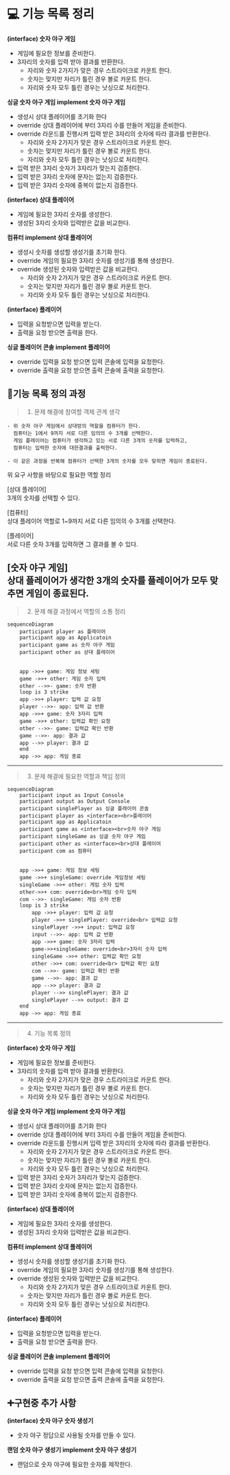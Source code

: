 # 💻 기능 목록 정리
**(interface) 숫자 야구 게임**
- 게임에 필요한 정보를 준비한다.
- 3자리의 숫자를 입력 받아 결과를 반환한다.
    - 자리와 숫자 2가지가 맞은 경우 스트라이크로 카운트 한다.
    - 숫자는 맞지만 자리가 틀린 경우 볼로 카운트 한다.
    - 자리와 숫자 모두 틀린 경우는 낫싱으로 처리한다.

**싱글 숫자 야구 게임 implement 숫자 야구 게임**
- 생성시 상대 플레이어를 초기화 한다
- override 상대 플레이어에 부터 3자리 수를 만들어 게임을 준비한다.
- override 라운드를 진행시켜 입력 받은 3자리의 숫자에 따라 결과를 반환한다.
    - 자리와 숫자 2가지가 맞은 경우 스트라이크로 카운트 한다.
    - 숫자는 맞지만 자리가 틀린 경우 볼로 카운트 한다.
    - 자리와 숫자 모두 틀린 경우는 낫싱으로 처리한다.
- 입력 받은 3자리 숫자가 3자리가 맞는지 검증한다.
- 입력 받은 3자리 숫자에 문자는 없는지 검증한다.
- 입력 받은 3자리 숫자에 중복이 없는지 검증한다.

**(interface) 상대 플레이어**
- 게임에 필요한 3자리 숫자를 생성한다.
- 생성된 3자리 숫자와 입력받은 값을 비교한다.

**컴퓨터 implement 상대 플레이어**
- 생성시 숫자를 생성할 생성기를 초기화 한다.
- override 게임의 필요한 3자리 숫자를 생성기를 통해 생성한다.
- override 생성된 숫자와 입력받은 값을 비교한다.
    - 자리와 숫자 2가지가 맞은 경우 스트라이크로 카운트 한다.
    - 숫자는 맞지만 자리가 틀린 경우 볼로 카운트 한다.
    - 자리와 숫자 모두 틀린 경우는 낫싱으로 처리한다.

**(interface) 플레이어**
- 입력을 요청받으면 입력을 받는다.
- 출력을 요청 받으면 출력을 한다.

**싱글 플레이어 콘솔 implement 플레이어**
- override 입력을 요청 받으면 입력 콘솔에 입력을 요청한다.
- override 출력을 요청 받으면 출력 콘솔에 출력을 요청한다.


## 📝기능 목록 정의 과정
> 1. 문제 해결에 참여할 객체 관계 생각

```text
- 위 숫자 야구 게임에서 상대방의 역할을 컴퓨터가 한다. 
  컴퓨터는 1에서 9까지 서로 다른 임의의 수 3개를 선택한다. 
  게임 플레이어는 컴퓨터가 생각하고 있는 서로 다른 3개의 숫자를 입력하고, 
  컴퓨터는 입력한 숫자에 대한결과를 출력한다.
  
- 이 같은 과정을 반복해 컴퓨터가 선택한 3개의 숫자를 모두 맞히면 게임이 종료된다.
```
위 요구 사항을 바탕으로 필요한 역할 정리

[상대 플레이어]
<br>
3개의 숫자를 선택할 수 있다.

[컴퓨터]
<br>
상대 플레이어 역할로 1~9까지 서로 다른 임의의 수 3개를 선택한다.

[플레이어]
<br>
서로 다른 숫자 3개를 입력하면 그 결과를 볼 수 있다.

[숫자 야구 게임]
<br>
상대 플레이어가 생각한 3개의 숫자를 플레이어가 모두 맞추면 게임이 종료된다.
---
> 2. 문제 해결 과정에서 역할의 소통 정리
```mermaid
sequenceDiagram
    participant player as 플레이어
    participant app as Applicatoin
    participant game as 숫자 야구 게임
    participant other as 상대 플레이어


    app ->>+ game: 게임 정보 세팅
    game ->>+ other: 게임 숫자 입력
    other -->>- game: 숫자 반환
    loop is 3 strike
    app ->>+ player: 입력 값 요청
    player -->>- app: 입력 값 반환
    app ->>+ game: 숫자 3자리 입력
    game ->>+ other: 입력값 확인 요청
    other -->>- game: 입력값 확인 반환
    game -->>- app: 결과 값
    app -->> player: 결과 값
    end
    app ->> app: 게임 종료
```
---
> 3. 문제 해결에 필요한 역할과 책임 정의

```mermaid
sequenceDiagram
    participant input as Input Console
    participant output as Output Console
    participant singlePlayer as 싱글 플레이어 콘솔
    participant player as <interface><br>플레이어
    participant app as Applicatoin
    participant game as <interface><br>숫자 야구 게임
    participant singleGame as 싱글 숫자 야구 게임
    participant other as <interface><br>상대 플레이어
    participant com as 컴퓨터


    app ->>+ game: 게임 정보 세팅
    game ->>+ singleGame: override 게임정보 세팅
    singleGame ->>+ other: 게임 숫자 입력
    other->>+ com: override<br>게임 숫자 입력
    com -->>- singleGame: 게임 숫자 반환
    loop is 3 strike
        app ->>+ player: 입력 값 요청
        player ->>+ singlePlayer: override<br> 입력값 요청
        singlePlayer ->>+ input: 입력값 요청
        input -->>- app: 입력 값 반환
        app ->>+ game: 숫자 3자리 입력
        game->>+singleGame: override<br>3자리 숫자 입력
        singleGame ->>+ other: 입력값 확인 요청
        other ->>+ com: override<br> 입력값 확인 요청
        com -->>- game: 입력값 확인 반환
        game -->>- app: 결과 값
        app -->> player: 결과 값
        player -->> singlePlayer: 결과 값
        singlePlayer -->> output: 결과 값
    end
    app ->> app: 게임 종료
```
---
> 4. 기능 목록 정의

**(interface) 숫자 야구 게임**
- 게임에 필요한 정보를 준비한다.
- 3자리의 숫자를 입력 받아 결과를 반환한다.
    - 자리와 숫자 2가지가 맞은 경우 스트라이크로 카운트 한다.
    - 숫자는 맞지만 자리가 틀린 경우 볼로 카운트 한다.
    - 자리와 숫자 모두 틀린 경우는 낫싱으로 처리한다.

**싱글 숫자 야구 게임 implement 숫자 야구 게임**
- 생성시 상대 플레이어를 초기화 한다
- override 상대 플레이어에 부터 3자리 수를 만들어 게임을 준비한다.
- override 라운드를 진행시켜 입력 받은 3자리의 숫자에 따라 결과를 반환한다.
    - 자리와 숫자 2가지가 맞은 경우 스트라이크로 카운트 한다.
    - 숫자는 맞지만 자리가 틀린 경우 볼로 카운트 한다.
    - 자리와 숫자 모두 틀린 경우는 낫싱으로 처리한다.
- 입력 받은 3자리 숫자가 3자리가 맞는지 검증한다.
- 입력 받은 3자리 숫자에 문자는 없는지 검증한다.
- 입력 받은 3자리 숫자에 중복이 없는지 검증한다.

**(interface) 상대 플레이어**
- 게임에 필요한 3자리 숫자를 생성한다.
- 생성된 3자리 숫자와 입력받은 값을 비교한다.

**컴퓨터 implement 상대 플레이어**
- 생성시 숫자를 생성할 생성기를 초기화 한다.
- override 게임의 필요한 3자리 숫자를 생성기를 통해 생성한다.
- override 생성된 숫자와 입력받은 값을 비교한다.
    - 자리와 숫자 2가지가 맞은 경우 스트라이크로 카운트 한다.
    - 숫자는 맞지만 자리가 틀린 경우 볼로 카운트 한다.
    - 자리와 숫자 모두 틀린 경우는 낫싱으로 처리한다.

**(interface) 플레이어**
- 입력을 요청받으면 입력을 받는다.
- 출력을 요청 받으면 출력을 한다.

**싱글 플레이어 콘솔 implement 플레이어**
- override 입력을 요청 받으면 입력 콘솔에 입력을 요청한다.
- override 출력을 요청 받으면 출력 콘솔에 출력을 요청한다.

## ➕구현중 추가 사항
**(interface) 숫자 야구 숫자 생성기**
- 숫자 야구 정답으로 사용될 숫자를 만들 수 있다.

**랜덤 숫자 야구 생성기 implement 숫자 야구 생성기**
- 랜덤으로 숫자 야구에 필요한 숫자를 제작한다.

